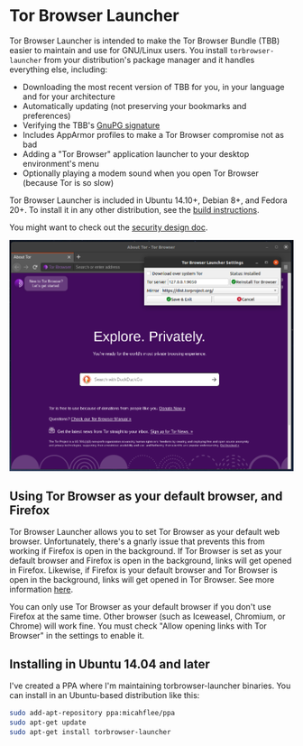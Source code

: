 # Tor Browser Launcher

Tor Browser Launcher is intended to make the Tor Browser Bundle (TBB) easier to maintain and use for GNU/Linux users. You install ```torbrowser-launcher``` from your distribution's package manager and it handles everything else, including:

* Downloading the most recent version of TBB for you, in your language and for your architecture
* Automatically updating (not preserving your bookmarks and preferences)
* Verifying the TBB's [GnuPG signature](http://www.gnupg.org/gph/en/manual/x135.html)
* Includes AppArmor profiles to make a Tor Browser compromise not as bad
* Adding a "Tor Browser" application launcher to your desktop environment's menu
* Optionally playing a modem sound when you open Tor Browser (because Tor is so slow)

Tor Browser Launcher is included in Ubuntu 14.10+, Debian 8+, and Fedora 20+. To install it in any other distribution, see the [build instructions](/BUILD.md).

You might want to check out the [security design doc](/security_design.md).

![Tor Browser Launcher screenshot](/screenshot.png)

## Using Tor Browser as your default browser, and Firefox

Tor Browser Launcher allows you to set Tor Browser as your default web browser. Unfortunately, there's a gnarly issue that prevents this from working if Firefox is open in the background. If Tor Browser is set as your default browser and Firefox is open in the background, links will get opened in Firefox. Likewise, if Firefox is your default browser and Tor Browser is open in the background, links will get opened in Tor Browser. See more information [here](https://github.com/micahflee/torbrowser-launcher/issues/157).

You can only use Tor Browser as your default browser if you don't use Firefox at the same time. Other browser (such as Iceweasel, Chromium, or Chrome) will work fine. You must check "Allow opening links with Tor Browser" in the settings to enable it.

## Installing in Ubuntu 14.04 and later

I've created a PPA where I'm maintaining torbrowser-launcher binaries. You can install in an Ubuntu-based distribution like this:

```sh
sudo add-apt-repository ppa:micahflee/ppa
sudo apt-get update
sudo apt-get install torbrowser-launcher
```

